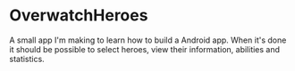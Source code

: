 # OverwatchHeroes
A small app I'm making to learn how to build a Android app.
When it's done it should be possible to select heroes, view their information, abilities and statistics.
